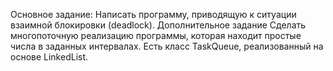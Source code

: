 Основное задание:
Написать программу, приводящую к ситуации взаимной блокировки (deadlock).
Дополнительное задание
Сделать многопоточную реализацию программы, которая находит простые числа в
заданных интервалах. Есть класс TaskQueue, реализованный на основе LinkedList.
